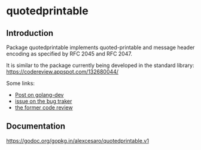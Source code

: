 # quotedprintable

## Introduction

Package quotedprintable implements quoted-printable and message header encoding
as specified by RFC 2045 and RFC 2047.

It is similar to the package currently being developed in the standard library: https://codereview.appspot.com/132680044/

Some links:
 - [Post on golang-dev](https://groups.google.com/d/topic/golang-dev/PK_ICQNJTmg/discussion)
 - [issue on the bug traker](https://code.google.com/p/go/issues/detail?id=4943)
 - [the former code review](https://codereview.appspot.com/101330049/)


## Documentation

https://godoc.org/gopkg.in/alexcesaro/quotedprintable.v1
